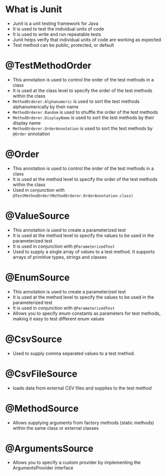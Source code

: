 # What is Junit
- Junit is a unit testing framework for Java
- It is used to test the individual units of code
- It is used to write and run repeatable tests
- Junit helps verify that individual units of code are working as expected
- Test method can be public, protected, or default


# @TestMethodOrder
- This annotation is used to control the order of the test methods in a class
- It is used at the class level to specify the order of the test methods within the class
- `MethodOrderer.Alphanumeric` is used to sort the test methods alphanumerically by their name
- `MethodOrderer.Random` is used to shuffle the order of the test methods
- `MethodOrderer.DisplayName` is used to sort the test methods by their display name
- `MethodOrderer.OrderAnnotation` is used to sort the test methods by `@Order` annotation

# @Order
- This annotation is used to control the order of the test methods in a class
- It is used at the method level to specify the order of the test methods within the class
- Used in conjunction with `@TestMethodOrder(MethodOrderer.OrderAnnotation.class)`

 # @ValueSource
- This annotation is used to create a parameterized test
- It is used at the method level to specify the values to be used in the parameterized test
- It is used in conjunction with `@ParameterizedTest`
- Used to supply a single array of values to a test method. It supports arrays of primitive types, strings and classes

# @EnumSource
- This annotation is used to create a parameterized test
- It is used at the method level to specify the values to be used in the parameterized test
- It is used in conjunction with `@ParameterizedTest`
- Allows you to specify enum constants as parameters for test methods, making it easy to test different enum values

# @CsvSource
- Used to supply comma separated values to a test method. 

# @CsvFileSource
- loads data from external CSV files and supplies to the test method

# @MethodSource
- Allows supplying arguments from factory methods (static methods) within the same class or external classes

# @ArgumentsSource
- Allows you to specify a custom provider by implementing the ArgumentsProvider interface
